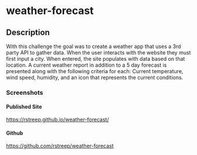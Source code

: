 # weather-forecast

## Description
With this challenge the goal was to create a weather app that uses a 3rd party API to gather data. When the user interacts with the website they must first input a city. When entered, the site populates with data based on that location. A current weather report in addition to a 5 day forecast is presented along with the following criteria for each: Current temperature, wind speed, humidity, and an icon that represents the current conditions.

### Screenshots


#### Published Site
https://rstreep.github.io/weather-forecast/

#### Github
https://github.com/rstreep/weather-forecast